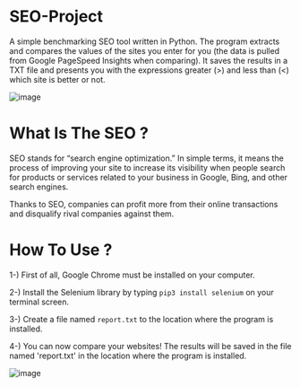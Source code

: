 # SEO-Project
A simple benchmarking SEO tool written in Python. The program extracts and compares the values of the sites you enter for you (the data is pulled from Google PageSpeed Insights when comparing). It saves the results in a TXT file and presents you with the expressions greater (>) and less than (<) which site is better or not.

![image](https://user-images.githubusercontent.com/42627045/190852671-984c8e98-584b-4f76-ae18-8ab0a32cfce7.png)


# What Is The SEO ?

SEO stands for “search engine optimization.” In simple terms, it means the process of improving your site to increase its visibility when people search for products or services related to your business in Google, Bing, and other search engines.

Thanks to SEO, companies can profit more from their online transactions and disqualify rival companies against them.

# How To Use ?

1-) First of all, Google Chrome must be installed on your computer.

2-) Install the Selenium library by typing ```pip3 install selenium``` on your terminal screen.

3-) Create a file named `report.txt` to the location where the program is installed.

4-) You can now compare your websites! The results will be saved in the file named 'report.txt' in the location where the program is installed.

![image](https://user-images.githubusercontent.com/42627045/190855112-7f7c262e-30d4-40ff-94d9-dc2830edbb24.png)
